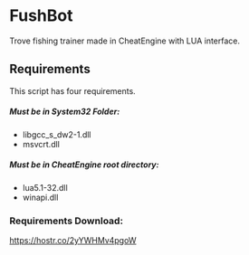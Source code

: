 # FushBot
Trove fishing trainer made in CheatEngine with LUA interface.

## Requirements
This script has four requirements.

##### Must be in System32 Folder:
* libgcc_s_dw2-1.dll
* msvcrt.dll

##### Must be in CheatEngine root directory:
* lua5.1-32.dll
* winapi.dll

### Requirements Download:
https://hostr.co/2yYWHMv4pgoW